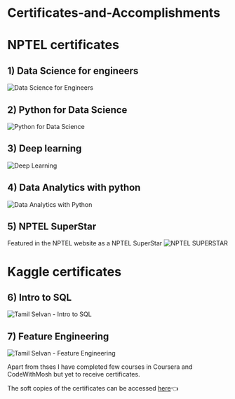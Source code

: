 # Certificates-and-Accomplishments

# NPTEL certificates

## 1) Data Science for engineers
![Data Science for Engineers](https://user-images.githubusercontent.com/41124746/179345362-9d96240a-fc05-4f5e-a80e-9e0012220e03.jpg)

## 2) Python for Data Science
![Python for Data Science](https://user-images.githubusercontent.com/41124746/179345398-9922bd2e-8f36-4e93-8c81-8230ca73a8d1.jpg)

## 3) Deep learning
![Deep Learning](https://user-images.githubusercontent.com/41124746/179345380-b14314a5-9b81-42bb-b3f4-99964005f954.jpg)

## 4) Data Analytics with python
![Data Analytics with Python](https://user-images.githubusercontent.com/41124746/179345389-e506c87f-da33-4c27-904e-77e5ab5039df.jpg)

## 5) NPTEL SuperStar
Featured in the NPTEL website as a NPTEL SuperStar
![NPTEL SUPERSTAR](https://user-images.githubusercontent.com/41124746/179345407-2408d14c-60f2-4870-bb66-e773d8be9a31.jpg)

# Kaggle certificates

## 6) Intro to SQL
![Tamil Selvan - Intro to SQL](https://user-images.githubusercontent.com/41124746/179345408-0e270c3a-3155-4371-b10c-2a6dee5d30d3.png)

## 7) Feature Engineering
![Tamil Selvan - Feature Engineering](https://user-images.githubusercontent.com/41124746/179345414-8ff45562-4c46-4884-b940-1756991e0c88.png)

Apart from thses I have completed few courses in Coursera and CodeWithMosh but yet to receive certificates.

The soft copies of the certificates can be accessed [here](https://drive.google.com/drive/folders/1KsHJaaTtG6LLex12xxorX0H_TIGhXCQA?usp=sharing)👈
